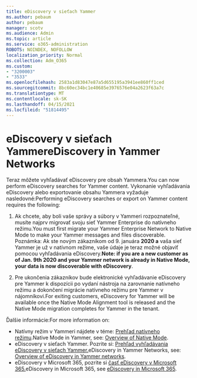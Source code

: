 ```yaml
---
title: eDiscovery v sieťach Yammer
ms.author: pebaum
author: pebaum
manager: scotv
ms.audience: Admin
ms.topic: article
ms.service: o365-administration
ROBOTS: NOINDEX, NOFOLLOW
localization_priority: Normal
ms.collection: Adm_O365
ms.custom:
- "3200003"
- "3533"
ms.openlocfilehash: 2583a1d83047e87a5d655195a3941ee860ff1ced
ms.sourcegitcommit: 8bc60ec34bc1e40685e3976576e04a2623f63a7c
ms.translationtype: MT
ms.contentlocale: sk-SK
ms.lasthandoff: 04/15/2021
ms.locfileid: "51814495"
---
```

# <a name="ediscovery-in-yammer-networks"></a><span data-ttu-id="23b44-102">eDiscovery v sieťach Yammer</span><span class="sxs-lookup"><span data-stu-id="23b44-102">eDiscovery in Yammer Networks</span></span>

<span data-ttu-id="23b44-103">Teraz môžete vyhľadávať eDiscovery pre obsah Yammera.</span><span class="sxs-lookup"><span data-stu-id="23b44-103">You can now perform eDiscovery searches for Yammer content.</span></span>  <span data-ttu-id="23b44-104">Vykonanie vyhľadávania eDiscovery alebo exportovanie obsahu Yammera vyžaduje nasledovné:</span><span class="sxs-lookup"><span data-stu-id="23b44-104">Performing eDiscovery searches or export on Yammer content requires the following:</span></span>

1. <span data-ttu-id="23b44-105">Ak chcete, aby boli vaše správy a súbory v Yammeri rozpoznateľné, musíte najprv migrovať svoju sieť Yammer Enterprise do natívneho režimu.</span><span class="sxs-lookup"><span data-stu-id="23b44-105">You must first migrate your Yammer Enterprise Network to Native Mode to make your Yammer messages and files discoverable.</span></span> <span data-ttu-id="23b44-106">Poznámka: Ak ste novým zákazníkom od 9. januára **2020 a** vaša sieť Yammer je už v natívnom režime, vaše údaje je teraz možné objaviť pomocou vyhľadávania eDiscovery.</span><span class="sxs-lookup"><span data-stu-id="23b44-106">**Note: if you are a new customer as of Jan. 9th 2020 and your Yammer network is already in Native Mode, your data is now discoverable with eDiscovery**.</span></span>

2. <span data-ttu-id="23b44-107">Pre ukončenia zákazníkov bude elektronické vyhľadávanie eDiscovery pre Yammer k dispozícii po vydaní nástroja na zarovnanie natívneho režimu a dokončení migrácie natívneho režimu pre Yammer v nájomníkovi.</span><span class="sxs-lookup"><span data-stu-id="23b44-107">For exiting customers, eDiscovery for Yammer will be available once the Native Mode Alignment tool is released and the Native Mode migration completes for Yammer in the tenant.</span></span>

<span data-ttu-id="23b44-108">Ďalšie informácie:</span><span class="sxs-lookup"><span data-stu-id="23b44-108">For more information on:</span></span>

- <span data-ttu-id="23b44-109">Natívny režim v Yammeri nájdete v téme: [Prehľad natívneho režimu](https://docs.microsoft.com/yammer/configure-your-yammer-network/overview-native-mode).</span><span class="sxs-lookup"><span data-stu-id="23b44-109">Native Mode in Yammer, see: [Overview of Native Mode](https://docs.microsoft.com/yammer/configure-your-yammer-network/overview-native-mode).</span></span>
- <span data-ttu-id="23b44-110">eDiscovery v sieťach Yammer. Pozrite si: [Prehľad vyhľadávania eDiscovery v sieťach Yammer.](https://docs.microsoft.com/yammer/manage-security-and-compliance/overview-of-ediscovery)</span><span class="sxs-lookup"><span data-stu-id="23b44-110">eDiscovery in Yammer Networks, see: [Overview of eDiscovery in Yammer networks](https://docs.microsoft.com/yammer/manage-security-and-compliance/overview-of-ediscovery).</span></span>
- <span data-ttu-id="23b44-111">eDiscovery v Microsoft 365, pozrite si [časť eDiscovery v Microsoft 365.](https://docs.microsoft.com/microsoft-365/compliance/ediscovery)</span><span class="sxs-lookup"><span data-stu-id="23b44-111">eDiscovery in Microsoft  365, see [eDiscovery in Microsoft 365](https://docs.microsoft.com/microsoft-365/compliance/ediscovery).</span></span>
